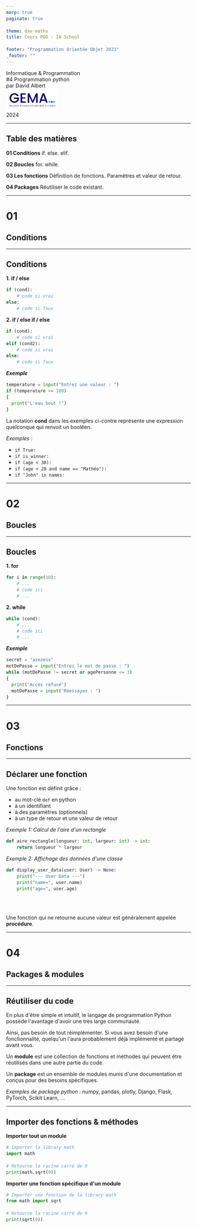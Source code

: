 ```yaml
---
marp: true
paginate: true

theme: dav-maths
title: Cours POO - IA School

footer: "Programmation Orientée Objet 2023"
_footer: ""
---
```


<!-- PARTIE 0 : Présentation du cours -->

<!-- _paginate: skip -->
<!-- _class: cover -->

<div class="coverBlockCenter">
<div class="coverModuleName">Informatique & Programmation</div>
<div class="coverCourseName"><span class="important">#4 </span>Programmation python</div>
<div class="coverAuthor">par <span class="important">David Albert</span></div>
</div>

<img class="coverFooterLeft" style="background-color:#fff" height="60px" src="assets/img/logo-gema.png" />
<div class="coverYear coverFooterRight">2024</div>

<!-- TABLE DES MATIERES -->

---

## Table des matières

<b><span class="important">01 </span> Conditions</b>
if. else. elif.

<b><span class="important">02 </span> Boucles</b>
for. while.

<b><span class="important">03 </span> Les fonctions</b>
Définition de fonctions. Paramètres et valeur de retour.

<b><span class="important">04 </span> Packages</b>
Réutiliser le code existant.

---

<!-- PARTIE 03 : Boucle et conditions -->

<div class='main'>

# 01

## Conditions

</div>

---

## Conditions

<div class='flex-horizontal'><div class='flex'>

**1. if / else**

```python
if (cond):
    # code si vrai
else:
    # code si faux
```

**2. if / else if / else**

```python
if (cond):
    # code si vrai
elif (cond2):
    # code si vrai
else:
    # code si faux
```

**_Exemple_**

```python
temperature = input("Entrez une valeur : ")
if (temperature >= 100)
{
  print("L'eau bout !")
}
```

</div><div class='flex'>

<div class='block note'>

<i class='block-icon fas fa-info'></i>

La notation **cond** dans les exemples ci-contre représente une expression quelconque qui renvoit un booléen.

_Exemples :_

- `if True:`
- `if is_winner:`
- `if (age < 30):`
- `if (age < 20 and name == "Mathéo"):`
- `if "John" in names:`

</div>

</div></div>

---

<!-- PARTIE 03 : Boucle et conditions -->

<div class='main'>

# 02

## Boucles

</div>

---

## Boucles

<div class='flex-horizontal'><div class='flex'>

**1. for**

```python
for i in range(10):
    # ...
    # code ici
    # ...
```

**2. while**

```python
while (cond):
    # ...
    # code ici
    # ...
```

</div><div class='flex'>

**_Exemple_**

```python
secret = "azezesx"
motDePasse = input("Entrez le mot de passe : ")
while (motDePasse != secret or agePersonne <= 3)
{
  print("Accès refusé")
  motDePasse = input("Réessayez : ")
}
```

</div></div>

---

<!-- PARTIE 04 : Packages  -->

<div class='main'>

# 03

## Fonctions

</div>

---

## Déclarer une fonction

Une fonction est définit grâce :

- au mot-clé `def` en python
- à un identifiant
- à des paramètres (optionnels)
- à un type de retour et une valeur de retour

_Exemple 1: Calcul de l'aire d'un rectangle_

```python
def aire_rectangle(longueur: int, largeur: int) -> int:
    return longueur * largeur
```

<div class='flex-horizontal'><div class='flex'>

_Exemple 2: Affichage des données d'une classe_

```python
def display_user_data(user: User) -> None:
    print("--- User Data ---")
    print("name=", user.name)
    print("age=", user.age)
```

</div><div class='flex'>

<br/>
<br/>

<div class='block note'>

<i class='block-icon fas fa-info'></i>

Une fonction qui ne retourne aucune valeur est généralement appelée **procédure**.

</div>

</div></div>

---

<!-- PARTIE 04 : Packages  -->

<div class='main'>

# 04

## Packages & modules

</div>

---

## Réutiliser du code

En plus d'être simple et intuitif, le langage de programmation Python possède l'avantage d'avoir une très large communauté.

Ainsi, pas besoin de tout réimplémenter. Si vous avez besoin d'une fonctionnalité, quelqu'un l'aura probablement déjà implémenté et partagé avant vous.

<div class='block note'>

Un **module** est une collection de fonctions et méthodes qui peuvent être réutilisés dans une autre partie du code.

Un **package** est un ensemble de modules munis d'une documentation et conçus pour des besoins spécifiques.

_Exemples de package python :_ numpy, pandas, plotly, Django, Flask, PyTorch, Scikit Learn, ...

</div>

---

## Importer des fonctions & méthodes

**Importer tout un module**

```python
# Importer la library math
import math

# Retourne la racine carré de 9
print(math.sqrt(9))
```

**Importer une fonction spécifique d'un module**

```python
# Importer une fonction de la library math
from math import sqrt

# Retourne la racine carré de 9
print(sqrt(9))
```

